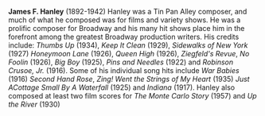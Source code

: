 
**James F. Hanley** (1892-1942) Hanley was a Tin Pan Alley composer, and much of what he composed was for films and variety shows. He was a prolific composer for Broadway and his many hit shows place him in the forefront among the greatest Broadway production writers. His credits include: *Thumbs Up* (1934), *Keep It Clean* (1929), *Sidewalks of New York* (1927) *Honeymoon Lane* (1926), *Queen High* (1926), *Ziegfeld's Revue*, *No Foolin* (1926), *Big Boy* (1925), *Pins and Needles* (1922) and *Robinson Crusoe, Jr.* (1916). Some of his individual song hits include *War Babies* (1916) *Second Hand Rose*, *Zing! Went the Strings of My Heart* (1935) *Just ACottage Small By A Waterfall* (1925) and *Indiana* (1917). Hanley also composed at least two film scores for *The Monte Carlo Story* (1957) and *Up the River* (1930) 